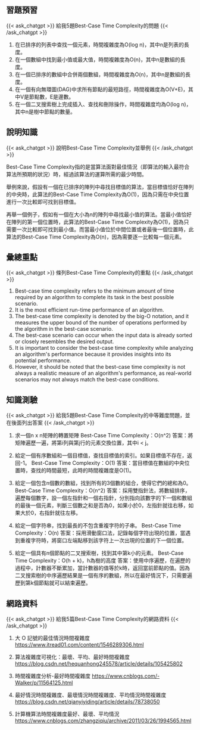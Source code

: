 ## 習題預習
{{< ask_chatgpt >}}
給我5題Best-Case Time Complexity的問題
{{< /ask_chatgpt >}}



1. 在已排序的列表中查找一個元素，時間複雜度為O(log n)，其中n是列表的長度。
2. 在一個數組中找到最小值或最大值，時間複雜度為O(n)，其中n是數組的長度。
3. 在一個已排序的數組中合併兩個數組，時間複雜度為O(n)，其中n是數組的長度。
4. 在一個有向無環圖(DAG)中求所有節點的最短路徑，時間複雜度為O(V+E)，其中V是節點數，E是邊數。
5. 在一個二叉搜索樹上完成插入、查找和刪除操作，時間複雜度均為O(log n)，其中n是樹中節點的數量。   

## 說明知識
{{< ask_chatgpt >}}
說明Best-Case Time Complexity並舉例
{{< /ask_chatgpt >}}



Best-Case Time Complexity指的是當算法面對最佳情況（即算法的輸入最符合算法所預期的狀況）時，經過該算法的運算所需的最少時間。

舉例來說，假設有一個在已排序的陣列中尋找目標值的算法，當目標值恰好在陣列的中央時，此算法的Best-Case Time Complexity為O(1)，因為只需在中央位置進行一次比較即可找到目標值。

再舉一個例子，假如有一個在大小為n的陣列中尋找最小值的算法。當最小值恰好在陣列的第一個位置時，此算法的Best-Case Time Complexity為O(1)，因為只需要一次比較即可找到最小值。而當最小值位於中間位置或者最後一個位置時，此算法的Best-Case Time Complexity為O(n)，因為需要逐一比較每一個元素。   

## 彙總重點
{{< ask_chatgpt >}}
條列Best-Case Time Complexity的重點
{{< /ask_chatgpt >}}



1. Best-case time complexity refers to the minimum amount of time required by an algorithm to complete its task in the best possible scenario. 
2. It is the most efficient run-time performance of an algorithm. 
3. The best-case time complexity is denoted by the big-O notation, and it measures the upper bound of the number of operations performed by the algorithm in the best-case scenario. 
4. The best-case scenario can occur when the input data is already sorted or closely resembles the desired output. 
5. It is important to consider the best-case time complexity while analyzing an algorithm's performance because it provides insights into its potential performance. 
6. However, it should be noted that the best-case time complexity is not always a realistic measure of an algorithm's performance, as real-world scenarios may not always match the best-case conditions.   

## 知識測驗
{{< ask_chatgpt >}}
給我5題Best-Case Time Complexity的中等難度問題，並在後面列出答案
{{< /ask_chatgpt >}}



1. 求一個n x n矩陣的轉置矩陣
Best-Case Time Complexity：O(n^2)
答案：將矩陣遍歷一遍，將第i列與第j行的元素交換位置，其中i < j。

2. 給定一個有序數組和一個目標值，查找目標值的索引。如果目標值不存在，返回-1。
Best-Case Time Complexity：O(1)
答案：當目標值在數組的中央位置時，查找的時間最短，此時的時間複雜度是O(1)。

3. 給定一個包含n個數的數組，找到所有的3個數的組合，使得它們的總和為0。
Best-Case Time Complexity：O(n^2)
答案：採用雙指針法，將數組排序，遍歷每個數字，設一個左指針和一個右指針，分別指向該數字的下一個和數組的最後一個元素，判斷三個數之和是否為0，如果小於0，左指針就往右移，如果大於0，右指針就往左移。

4. 給定一個字符串，找到最長的不包含重複字符的子串。
Best-Case Time Complexity：O(n)
答案：採用滑動窗口法，記錄每個字符出現的位置，當遇到重複字符時，將窗口左端點移到該字符上一次出現的位置的下一個位置。

5. 給定一個具有n個節點的二叉搜索樹，找到其中第k小的元素。
Best-Case Time Complexity：O(h + k)，h為樹的高度
答案：使用中序遍歷，在遍歷的過程中，計數器不斷累加，當計數器的值等於k時，返回當前節點的值。因為二叉搜索樹的中序遍歷結果是一個有序的數組，所以在最好情況下，只需要遍歷到第k個節點就可以結束遍歷。   

## 網路資料
{{< ask_chatgpt >}}
給我5篇Best-Case Time Complexity的網路資料
{{< /ask_chatgpt >}}



1. 大 O 記號的最佳情況時間複雜度
https://www.itread01.com/content/1546289306.html

2. 算法複雜度可視化：最壞、平均、最好時間複雜度
https://blog.csdn.net/hequanhong245578/article/details/105425802

3. 時間複雜度分析-最好時間複雜度
https://www.cnblogs.com/-Walker/p/11564125.html

4. 最好情況時間複雜度、最壞情況時間複雜度、平均情況時間複雜度
https://blog.csdn.net/qianyiyiding/article/details/78738050

5. 計算機算法時間複雜度最好、最壞、平均情況
https://www.cnblogs.com/zhangziqiu/archive/2011/03/26/1994565.html   


